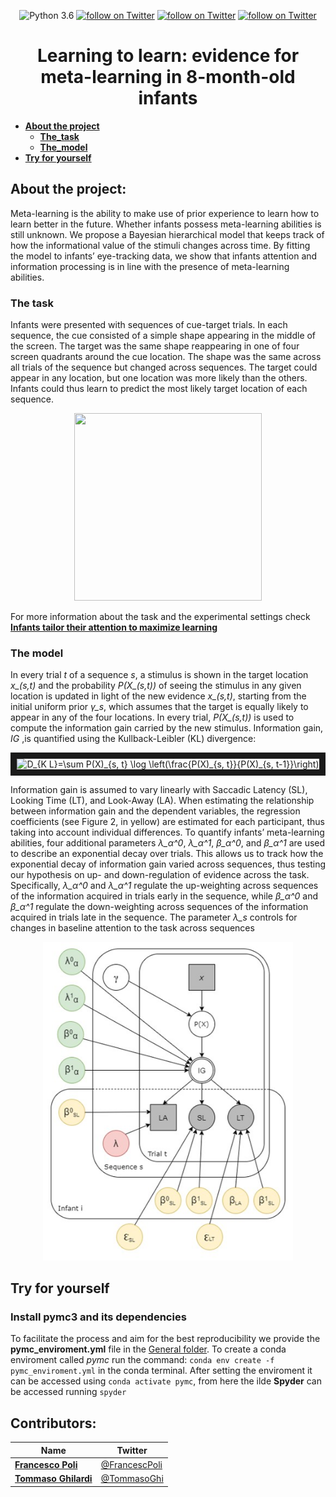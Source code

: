  
<p align="center">
  <img src="https://img.shields.io/badge/python-3.6-green.svg"
              alt="Python 3.6">
  <a href="the url to paper">
          <img src="https://img.shields.io/badge/Doi-the actual doi-blue.svg"
              alt="follow on Twitter"></a>
  <a href="https://twitter.com/intent/follow?screen_name=francescpoli">
          <img src="https://img.shields.io/twitter/follow/francescpoli?style=social&logo=twitter"
              alt="follow on Twitter"></a>
  <a href="https://twitter.com/intent/follow?screen_name=tommasoghi">
          <img src="https://img.shields.io/twitter/follow/tommasoghi?style=social&logo=twitter"
              alt="follow on Twitter"></a>
</p>
   
      
<h1 align="center">Learning to learn: evidence for meta-learning in 8-month-old infants</h1>




- **[About the project](#about-the-project)**<br>
  - **[The_task](#the-task)**<br>
  - **[The_model](#the-model)**<br>
- **[Try for yourself](#try-for-yourself )**<br>


## About the project:
Meta-learning is the ability to make use of prior experience to learn how to learn better in the future. Whether infants possess meta-learning abilities is still unknown. We propose a Bayesian hierarchical model that keeps track of how the informational value of the stimuli changes across time. By fitting the model to infants’ eye-tracking data, we show that infants attention and information processing is in line with the presence of meta-learning abilities.


### The task

Infants were presented with sequences of cue-target trials. In each sequence, the cue consisted of a simple shape appearing in the middle of the screen. The target was the same shape reappearing in one of four screen quadrants around the cue location. The shape was the same across all trials of the sequence but changed across sequences. The target could appear in any location, but one location was more likely than the others. Infants could thus learn to predict the most likely target location of each sequence.

<p align="center">
  <img src="https://www.science.org/cms/10.1126/sciadv.abb5053/asset/07688eb0-7eb8-4560-ae8c-b60b72e79a1e/assets/graphic/abb5053-f1.jpeg" width="300" height="300" />
</p>

For more information about the task and the experimental settings check __[Infants tailor their attention to maximize learning](https://www.science.org/doi/10.1126/sciadv.abb5053)__


### The model

In every trial *t* of a sequence *s*, a stimulus is shown in the target location *x_(s,t)* and the probability *P(X_(s,t))*  of seeing the stimulus in any given location is updated in light of the new evidence *x_(s,t)*, starting from the initial uniform prior *γ_s*, which assumes that the target is equally likely to appear in any of the four locations. In every trial, *P(X_(s,t))* is used to compute the information gain carried by the new stimulus. Information gain, *IG* ,is quantified using the Kullback-Leibler (KL) divergence: 

<p align="center" >  
  <img src="https://bit.ly/3iBPQ7K" border="10" alt="D_{K L}=\sum P(X)_{s, t} \log \left(\frac{P(X)_{s, t}}{P(X)_{s, t-1}}\right)" width="261" height="47" />
</p>  

Information gain is assumed to vary linearly with Saccadic Latency (SL), Looking Time (LT), and Look-Away (LA). When estimating the relationship between information gain and the dependent variables, the regression coefficients (see Figure 2, in yellow) are estimated for each participant, thus taking into account individual differences. To quantify infants’ meta-learning abilities, four additional parameters *λ_α^0*, *λ_α^1*, *β_α^0*, and *β_α^1* are used to describe an exponential decay over trials. This allows us to track how the exponential decay of information gain varied across sequences, thus testing our hypothesis on up- and down-regulation of evidence   across the task. Specifically, *λ_α^0* and *λ_α^1* regulate the up-weighting across sequences of the information acquired in trials early in the sequence, while *β_α^0* and *β_α^1* regulate the down-weighting across sequences of the information acquired in trials late in the sequence. The parameter *λ_s* controls for changes in baseline attention to the task across sequences

<p align="center">
  <img src="https://github.com/TommasoGhilardi/LearningToLearn/blob/main/model.jpg" width="400" />
</p>



## Try for yourself 

### Install pymc3 and its dependencies
To facilitate the process and aim for the best reproducibility we provide the **pymc_enviroment.yml** file in the [General folder](https://github.com/TommasoGhilardi/LearningToLearn/tree/main/General). To create a conda enviroment called *pymc* run the command:  ```conda env create -f pymc_enviroment.yml``` in the conda terminal.
After setting the enviroment it can be accessed using ```conda activate pymc```, from here the ilde **Spyder** can be accessed running ```spyder```


## Contributors:

|Name     |  Twitter  | 
|---------|-----------------|
|__[Francesco Poli](https://francescopoli.weebly.com/)__| [@FrancescPoli](https://twitter.com/francescpoli) |
|__[Tommaso Ghilardi](tommasoghilardi.github.io/])__ | [@TommasoGhi](https://twitter.com/tommasoghi) |

